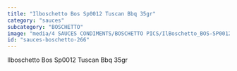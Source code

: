 ```yaml
---
title: "Ilboschetto Bos Sp0012 Tuscan Bbq 35gr"
category: "sauces"
subcategory: "BOSCHETTO"
image: "media/4 SAUCES CONDIMENTS/BOSCHETTO PICS/IlBoschetto_BOS-SP0012 Tuscan BBQ 35gr.png"
id: "sauces-boschetto-266"
---
```


Ilboschetto Bos Sp0012 Tuscan Bbq 35gr
